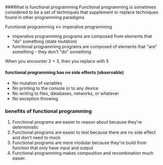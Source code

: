 ###What is functional programming
Functional programming is sometimes considered to be a set of techniques that supplement or replace techniques found in other programming paradigms

Functional programming <-> imperative programming

- imperative programming 
programs are composed from elements that "do" something (state mutation)
- functional programming 
programs are composed of elements that "are" something - they don't "do" something

When you encounter 2 + 3, then you replace with 5

#### functional programming has no side effects (observable)
- No mutation of variables
- No printing to the console or to any device 
- No writing to files, databases, networks, or whatever
- No exception throwing

### benefits of functional programming
1. Functional programs are easier to reason about because they're deterministic
2. Functional programs are easier to test because there are no side effect and don't need to mock
3. Functional programs are more modular because they're build from function that only have input and output
4. Functional programming makes composition and recombination much easier.

